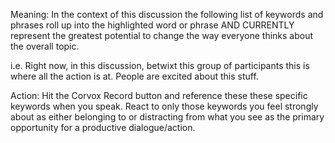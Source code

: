 Meaning: In the context of this discussion the following list of keywords and phrases roll up into the highlighted word or phrase AND CURRENTLY represent the greatest potential to change the way everyone thinks about the overall topic. 

i.e. Right now, in this discussion, betwixt this group of participants this is where all the action is at. People are excited about this stuff. 

Action: Hit the Corvox Record button and reference these these specific keywords when you speak.  React to only those keywords you feel strongly about as either belonging to or distracting from what you see as the primary opportunity for a productive dialogue/action.  